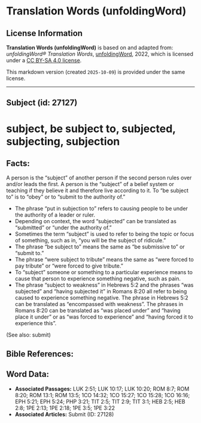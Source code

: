 # Translation Words (unfoldingWord)

## License Information

**Translation Words (unfoldingWord)** is based on and adapted from: _unfoldingWord® Translation Words_, [unfoldingWord](https://unfoldingword.org/utw), 2022, which is licensed under a [CC BY-SA 4.0 license](https://creativecommons.org/licenses/by-sa/4.0/legalcode.en).

This markdown version (created `2025-10-09`) is provided under the same license.



--------------------------------

## Subject (id: 27127)

subject, be subject to, subjected, subjecting, subjection
=========================================================

Facts:
------

A person is the “subject” of another person if the second person rules over and/or leads the first. A person is the “subject” of a belief system or teaching if they believe it and therefore live according to it. To “be subject to” is to “obey” or to “submit to the authority of.”

* The phrase “put in subjection to” refers to causing people to be under the authority of a leader or ruler.
* Depending on context, the word “subjected” can be translated as “submitted” or “under the authority of.”
* Sometimes the term “subject” is used to refer to being the topic or focus of something, such as in, “you will be the subject of ridicule.”
* The phrase “be subject to” means the same as “be submissive to” or “submit to.”
* The phrase “were subject to tribute” means the same as “were forced to pay tribute” or “were forced to give tribute.”
* To “subject” someone or something to a particular experience means to cause that person to experience something negative, such as pain.
* The phrase “subject to weakness” in Hebrews 5:2 and the phrases “was subjected” and “having subjected it” in Romans 8:20 all refer to being caused to experience something negative. The phrase in Hebrews 5:2 can be translated as “encompassed with weakness”. The phrases in Romans 8:20 can be translated as “was placed under” and “having place it under” or as “was forced to experience” and “having forced it to experience this”.

(See also: submit)

Bible References:
-----------------

Word Data:
----------

* **Associated Passages:** LUK 2:51; LUK 10:17; LUK 10:20; ROM 8:7; ROM 8:20; ROM 13:1; ROM 13:5; 1CO 14:32; 1CO 15:27; 1CO 15:28; 1CO 16:16; EPH 5:21; EPH 5:24; PHP 3:21; TIT 2:5; TIT 2:9; TIT 3:1; HEB 2:5; HEB 2:8; 1PE 2:13; 1PE 2:18; 1PE 3:5; 1PE 3:22
* **Associated Articles:** Submit (ID: 27128)

